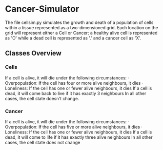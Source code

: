 # Cancer-Simulator

The file cellsim.py simulates the growth and death of a population of cells within a tissue represented as a two-dimensioned grid. Each location on the grid will represent either a Cell or Cancer; a healthy alive cell is represented as 'O' while a dead cell is represented as '.' and a cancer cell as 'X'.

## Classes Overview
### Cells
If a cell is alive, it will die under the following circumstances:
· Overpopulation: If the cell has four or more alive neighbours, it dies
· Loneliness:  If the cell has one or fewer alive neighbours, it dies
If a cell is dead, it will come back to live if it has exactly 3 neighbours
In all other cases, the cell state doesn't change.
### Cancer
If a cell is alive, it will die under the following circumstances:
· Overpopulation:  If the cell has five or more alive neighbours, it dies
· Loneliness: If the cell has one or fewer alive neighbours, it dies
If a cell is dead, it will come to life if it has exactly three alive neighbours
In all other cases, the cell state does not change
